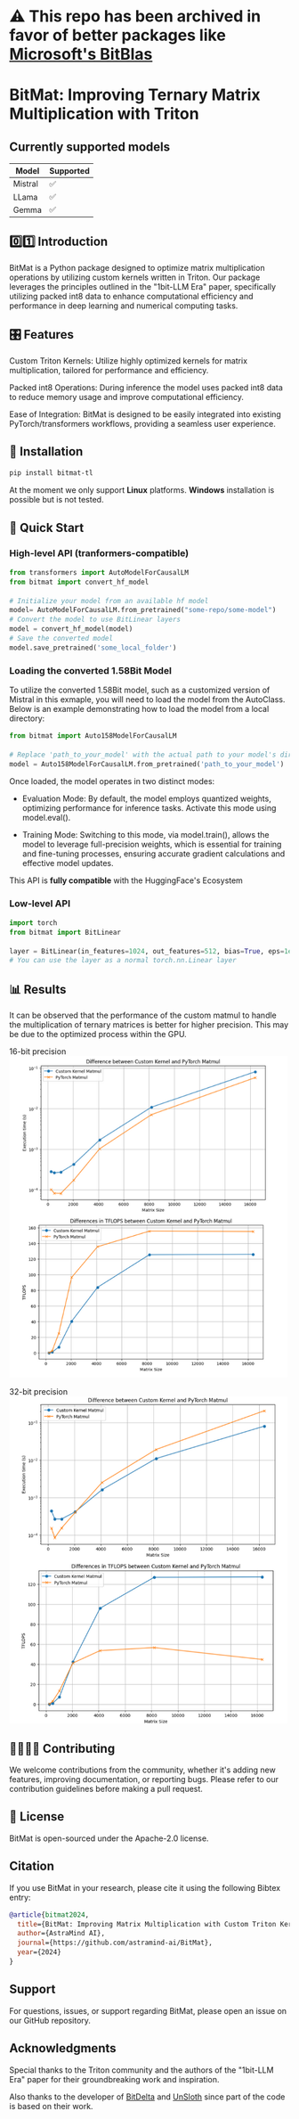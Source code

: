 # ⚠️ This repo has been archived in favor of better packages like [Microsoft's BitBlas](https://github.com/microsoft/BitBLAS.git) 

# BitMat: Improving Ternary Matrix Multiplication with Triton

## Currently supported models

| Model  | Supported |
| ------------- | ------------- |
| Mistral  |  ✅ |
| LLama  |  ✅ |
| Gemma  |  ✅ |


## 0️⃣1️⃣ Introduction
BitMat is a Python package designed to optimize matrix multiplication operations by utilizing custom kernels written in Triton. Our package leverages the principles outlined in the "1bit-LLM Era" paper, specifically utilizing packed int8 data to enhance computational efficiency and performance in deep learning and numerical computing tasks.

## 🎛 Features
Custom Triton Kernels: Utilize highly optimized kernels for matrix multiplication, tailored for performance and efficiency.

Packed int8 Operations: During inference the model uses packed int8 data to reduce memory usage and improve computational efficiency.

Ease of Integration: BitMat is designed to be easily integrated into existing PyTorch/transformers workflows, providing a seamless user experience.
## 💾 Installation
```bash
pip install bitmat-tl
```
At the moment we only support **Linux** platforms. **Windows** installation is possible but is not tested.
## 🏁 Quick Start

### High-level API (tranformers-compatible)
```python
from transformers import AutoModelForCausalLM
from bitmat import convert_hf_model

# Initialize your model from an available hf model
model= AutoModelForCausalLM.from_pretrained("some-repo/some-model")
# Convert the model to use BitLinear layers
model = convert_hf_model(model)
# Save the converted model
model.save_pretrained('some_local_folder')
```
### Loading the converted 1.58Bit Model
To utilize the converted 1.58Bit model, such as a customized version of Mistral in this exmaple, you will need to load the model from the AutoClass. Below is an example demonstrating how to load the model from a local directory:

```python
from bitmat import Auto158ModelForCausalLM

# Replace 'path_to_your_model' with the actual path to your model's directory
model = Auto158ModelForCausalLM.from_pretrained('path_to_your_model')
```
Once loaded, the model operates in two distinct modes:

- Evaluation Mode: By default, the model employs quantized weights, optimizing performance for inference tasks. Activate this mode using model.eval().

- Training Mode: Switching to this mode, via model.train(), allows the model to leverage full-precision weights, which is essential for training and fine-tuning processes, ensuring accurate gradient calculations and effective model updates.


This API is **fully compatible** with the HuggingFace's Ecosystem 


### Low-level API
```python
import torch
from bitmat import BitLinear

layer = BitLinear(in_features=1024, out_features=512, bias=True, eps=1e-5)
# You can use the layer as a normal torch.nn.Linear layer
```

## 📊 Results

It can be observed that the performance of the custom matmul to 
handle the multiplication of ternary matrices is better for higher precision. 
This may be due to the optimized process within the GPU.

 16-bit precision
 <img src="img/fp16.png" alt="drawing" width="500"/>

 32-bit precision
 <img src="img/fp32.png" alt="drawing" width="500"/>



## 🫱🏼‍🫲🏽 Contributing
We welcome contributions from the community, whether it's adding new features, improving documentation, or reporting bugs. Please refer to our contribution guidelines before making a pull request.

## 📜 License
BitMat is open-sourced under the Apache-2.0 license.

## Citation
If you use BitMat in your research, please cite it using the following Bibtex entry:

```bibtex
@article{bitmat2024,
  title={BitMat: Improving Matrix Multiplication with Custom Triton Kernels},
  author={AstraMind AI},
  journal={https://github.com/astramind-ai/BitMat},
  year={2024}
}
```
## Support
For questions, issues, or support regarding BitMat, please open an issue on our GitHub repository.

## Acknowledgments
Special thanks to the Triton community and the authors of the "1bit-LLM Era" paper for their groundbreaking work and inspiration.

Also thanks to the developer of [BitDelta](https://github.com/FasterDecoding/BitDelta/) and [UnSloth](https://github.com/unslothai/unsloth) since part of the code is based on their work.

